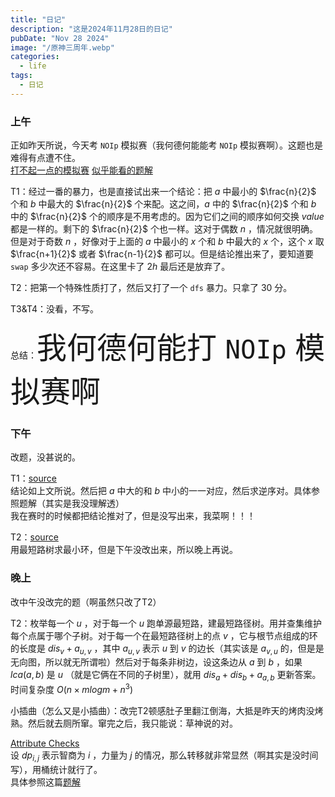 ```yaml
---
title: "日记"
description: "这是2024年11月28日的日记"
pubDate: "Nov 28 2024"
image: "/原神三周年.webp"
categories:
  - life
tags:
  - 日记
---
```


### 上午
正如昨天所说，今天考 `NOIp` 模拟赛（我何德何能能考 `NOIp` 模拟赛啊）。这题也是难得有点遭不住。  
<a href = "https://local.cwoi.com.cn:8443/contest/C0658" target = "_blank">打不起一点的模拟赛</a> <a href = "https://gitee.com/ybz2010/OI/raw/main/exam/2024-11-28/1128%20B%E7%BB%84%E9%A2%98%E8%A7%A3.pdf" target = "_blank">似乎能看的题解</a>

T1：经过一番的暴力，也是直接试出来一个结论：把 $a$ 中最小的 $\frac{n}{2}$ 个和 $b$ 中最大的 $\frac{n}{2}$ 个来配。这之间，$a$ 中的 $\frac{n}{2}$ 个和 $b$ 中的 $\frac{n}{2}$ 个的顺序是不用考虑的。因为它们之间的顺序如何交换 $value$ 都是一样的。剩下的 $\frac{n}{2}$ 个也一样。这对于偶数 $n$ ，情况就很明确。但是对于奇数 $n$ ，好像对于上面的 $a$ 中最小的 $x$ 个和 $b$ 中最大的 $x$ 个，这个 $x$ 取 $\frac{n+1}{2}$ 或者 $\frac{n-1}{2}$ 都可以。但是结论推出来了，要知道要 `swap` 多少次还不容易。在这里卡了 $2h$ 最后还是放弃了。

T2：把第一个特殊性质打了，然后又打了一个 `dfs` 暴力。只拿了 $30$ 分。

T3&T4：没看，不写。

总结：<font size = "7px">我何德何能打 `NOIp` 模拟赛啊</font>

### 下午
改题，没甚说的。

T1：<a href = "https://qoj.ac/contest/459/problem/3044" target = "_blank">source</a>  
结论如上文所说。然后把 $a$ 中大的和 $b$ 中小的一一对应，然后求逆序对。具体参照题解（其实是我没理解透）  
我在赛时的时候都把结论推对了，但是没写出来，我菜啊！！！

T2：<a href = "https://codeforces.com/gym/100917/problem/F" target = "_blank">source</a>  
用最短路树求最小环，但是下午没改出来，所以晚上再说。

### 晚上
改中午没改完的题（啊虽然只改了T2）

T2：枚举每一个 $u$ ，对于每一个 $u$ 跑单源最短路，建最短路径树。用并查集维护每个点属于哪个子树。对于每一个在最短路径树上的点 $v$ ，它与根节点组成的环的长度是 $dis_v + a_{u,v}$ ，其中 $a_{u,v}$ 表示 $u$ 到 $v$ 的边长（其实该是 $a_{v,u}$ 的，但是是无向图，所以就无所谓啦）然后对于每条非树边，设这条边从 $a$ 到 $b$ ，如果 $lca(a,b)$ 是 $u$ （就是它俩在不同的子树里），就用 $dis_a + dis_b + a_{a,b}$ 更新答案。时间复杂度 $O(n \times mlogm + n^3)$

小插曲（怎么又是小插曲）：改完T2顿感肚子里翻江倒海，大抵是昨天的烤肉没烤熟。然后就去厕所窜。窜完之后，我只能说：草神说的对。

<a href = "https://codeforces.com/problemset/problem/2025/D" target = "_blank">Attribute Checks</a>  
设 $dp_{i,j}$ 表示智商为 $i$ ，力量为 $j$ 的情况，那么转移就非常显然（啊其实是没时间写），用桶统计就行了。  
具体参照这篇<a href = "https://www.luogu.com.cn/article/dt08ow9m" target = "_blank">题解</a>